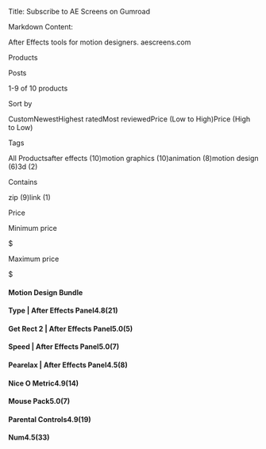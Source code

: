 Title: Subscribe to AE Screens on Gumroad

Markdown Content:

After Effects tools for motion designers. aescreens.com

Products

Posts

1-9 of 10 products

Sort by

CustomNewestHighest ratedMost reviewedPrice (Low to High)Price (High to Low)

Tags

All Productsafter effects (10)motion graphics (10)animation (8)motion design (6)3d (2)

Contains

zip (9)link (1)

Price

Minimum price

$

Maximum price

$

#### Motion Design Bundle

#### Type | After Effects Panel4.8(21)

#### Get Rect 2 | After Effects Panel5.0(5)

#### Speed | After Effects Panel5.0(7)

#### Pearelax | After Effects Panel4.5(8)

#### Nice O Metric4.9(14)

#### Mouse Pack5.0(7)

#### Parental Controls4.9(19)

#### Num4.5(33)
